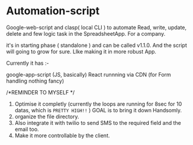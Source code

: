 # Automation-script
Google-web-script and clasp( local CLI ) to automate Read, write, update, delete and few logic task in the SpreadsheetApp. For a company.

it's in starting phase ( standalone ) and can be called v1.1.0. And the script will going to grow for sure. LIke making it in more robust App.

Currently it has :- 

google-app-script (JS, basically)
React runnning via CDN (for Form handling nothing fancy)

/*REMINDER TO MYSELF */

1. Optimise it completly (currently the loops are  running for 8sec for 10 datas, which is `PRETTY HIGH!!` ) GOAL is to bring it down Handsomly.
2. organize the file directory.
3. Also integrate it with twilio to send SMS to the required field and the email too.
4. Make it more controllable by the client.
